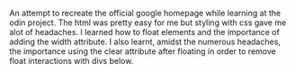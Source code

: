 An attempt to recreate the official google homepage while learning at the odin project.
The html was pretty easy for me but styling with css gave me alot of headaches. I learned how to float elements and the importance of adding the width attribute. I also learnt, amidst the numerous headaches, the importance using the clear attribute after floating in order to remove float interactions with divs below.
